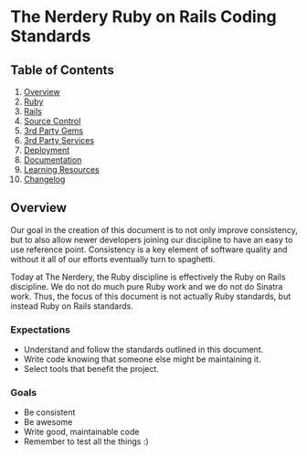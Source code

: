 # The Nerdery Ruby on Rails Coding Standards

## Table of Contents
  1. [Overview](#overview)
  2. [Ruby](/standards/ruby.md)
  3. [Rails](/standards/rails.md)
  4. [Source Control](/standards/source-control.md)
  5. [3rd Party Gems](/standards/third-party.md)
  6. [3rd Party Services](/standards/third-party.md)
  7. [Deployment](/standards/deployment.md)
  8. [Documentation](/standards/documentation.md)
  9. [Learning Resources](/standards/learning-resources.md#resources)
  10. [Changelog](/CHANGELOG.md)

## <a name="overview"></a>Overview

Our goal in the creation of this document is to not only improve consistency, but to also allow newer developers joining our discipline to have an easy to use reference point. Consistency is a key element of software quality and without it all of our efforts eventually turn to spaghetti.

Today at The Nerdery, the Ruby discipline is effectively the Ruby on Rails discipline. We do not do much pure Ruby work and we do not do Sinatra work. Thus, the focus of this document is not actually Ruby standards, but instead Ruby on Rails standards.

### Expectations

* Understand and follow the standards outlined in this document.
* Write code knowing that someone else might be maintaining it.
* Select tools that benefit the project.

### Goals

* Be consistent
* Be awesome
* Write good, maintainable code
* Remember to test all the things :)